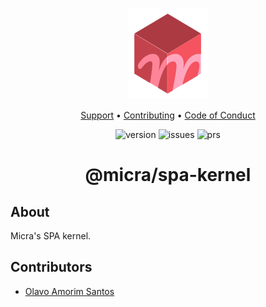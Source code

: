 <p align="center">
  <img src="https://raw.githubusercontent.com/micrajs/.github/latest/assets/micra-logo.png" />
</p>

<p align="center">
  <a href="https://github.com/micrajs/.github/blob/latest/SUPPORT.md">Support</a> •
  <a href="https://github.com/micrajs/.github/blob/latest/CONTRIBUTING.md">Contributing</a> •
  <a href="https://github.com/micrajs/.github/blob/latest/CODE_OF_CONDUCT.md">Code of Conduct</a>
</p>

<p align="center">
  <img alt="version" src="https://img.shields.io/npm/v/@micra/spa-kernel?color=%23F3626C&logo=npm" />
  <img alt="issues" src="https://img.shields.io/github/issues-search/micrajs/community?color=%23F3626C&label=Issues&logo=github&query=is%3Aopen%20label%3A%22Project%3A%20spa-kernel%22" />
  <img alt="prs" src="https://img.shields.io/github/issues-pr/micrajs/spa-kernel?color=%23F3626C&label=Pull%20requests&logo=github" />
</p>

<h1 align="center">@micra/spa-kernel</h1>

## About

Micra's SPA kernel.

## Contributors

- [Olavo Amorim Santos](https://github.com/olavoasantos)
